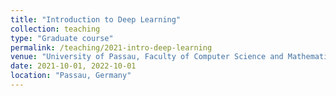 ```yaml
---
title: "Introduction to Deep Learning"
collection: teaching
type: "Graduate course"
permalink: /teaching/2021-intro-deep-learning
venue: "University of Passau, Faculty of Computer Science and Mathematics"
date: 2021-10-01, 2022-10-01
location: "Passau, Germany"
---
```

